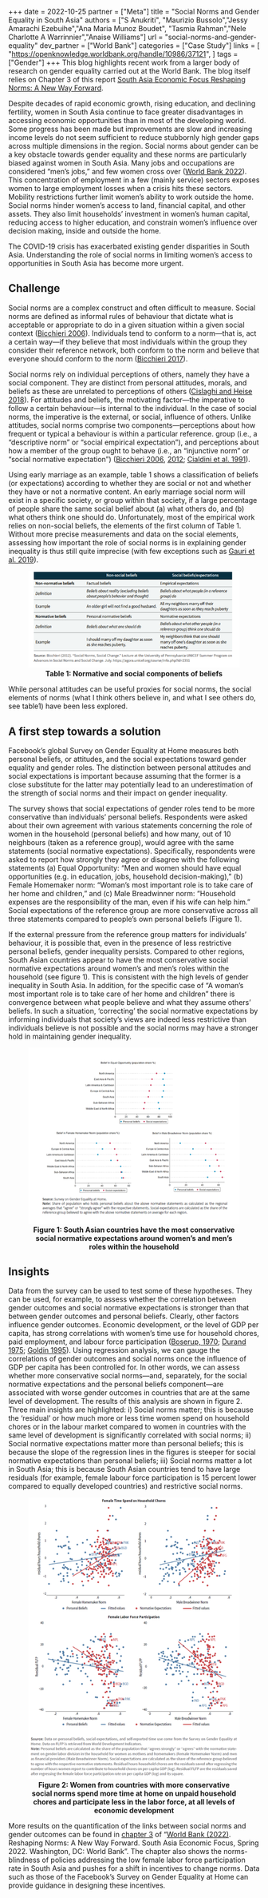 +++
date = 2022-10-25
partner = ["Meta"]
title = "Social Norms and Gender Equality in South Asia"
authors = ["S Anukriti", "Maurizio Bussolo","Jessy Amarachi Ezebuihe","Ana Maria Munoz Boudet", "Tasmia Rahman","Nele Charlotte A Warrinnier","Anaise Williams"]
url = "social-norms-and-gender-equality"
dev_partner = ["World Bank"]
categories = ["Case Study"]
links = [
    "https://openknowledge.worldbank.org/handle/10986/37121",
]
tags = ["Gender"]
+++
This blog highlights recent work from a larger body of research on gender equality carried out at the World Bank. The blog itself relies on Chapter 3 of this report [South Asia Economic Focus Reshaping Norms: A New Way Forward](https://openknowledge.worldbank.org/handle/10986/37121).

Despite decades of rapid economic growth, rising education, and declining fertility, women in South Asia continue to face greater disadvantages in accessing economic opportunities than in most of the developing world. Some progress has been made but improvements are slow and increasing income levels do not seem sufficient to reduce stubbornly high gender gaps across multiple dimensions in the region. Social norms about gender can be a key obstacle towards gender equality and these norms are particularly biased against women in South Asia. Many jobs and occupations are considered “men’s jobs,” and few women cross over ([World Bank 2022](https://openknowledge.worldbank.org/handle/10986/37121)). This concentration of employment in a few (mainly service) sectors exposes women to large employment losses when a crisis hits these sectors. Mobility restrictions further limit women’s ability to work outside the home. Social norms hinder women’s access to land, financial capital, and other assets. They also limit households’ investment in women’s human capital, reducing access to higher education, and constrain women’s influence over decision making, inside and outside the home.

The COVID-19 crisis has exacerbated existing gender disparities in South Asia.  Understanding the role of social norms in limiting women’s access to opportunities in South Asia has become more urgent.

## Challenge

Social norms are a complex construct and often difficult to measure. Social norms are defined as informal rules of behaviour that dictate what is acceptable or appropriate to do in a given situation within a given social context ([Bicchieri 2006](http://dx.doi.org/10.1017/CBO9780511616037)). Individuals tend to conform to a norm—that is, act a certain way—if they believe that most individuals within the group they consider their reference network, both conform to the norm and believe that everyone should conform to the norm ([Bicchieri 2017](http://dx.doi.org/10.1093/acprof:oso/9780190622046.001.0001)).

Social norms rely on individual perceptions of others, namely they have a social component. They are distinct from personal attitudes, morals, and beliefs as these are unrelated to perceptions of others ([Cislaghi and Heise 2018](http://dx.doi.org/10.1186/s12992-018-0398-x)). For attitudes and beliefs, the motivating factor—the imperative to follow a certain behaviour—is internal to the individual. In the case of social norms, the imperative is the external, or social, influence of others. Unlike attitudes, social norms comprise two components—perceptions about how frequent or typical a behaviour is within a particular reference. group (i.e., a “descriptive norm” or “social empirical expectation”), and perceptions about how a member of the group ought to behave (i.e., an “injunctive norm” or “social normative expectation”) ([Bicchieri 2006](http://dx.doi.org/10.1017/CBO9780511616037), [2012](https://agora.unicef.org/course/info.php?id=2351); [Cialdini et al. 1991](http://dx.doi.org/10.1016/S0065-2601(08)60330-5)).

Using early marriage as an example, table 1 shows a classification of beliefs (or expectations) according to whether they are social or not and whether they have or not a normative content. An early marriage social norm will exist in a specific society, or group within that society, if a large percentage of people share the same social belief about (a) what others do, and (b) what others think one should do. Unfortunately, most of the empirical work relies on non-social beliefs, the elements of the first column of Table 1. Without more precise measurements and data on the social elements, assessing how important the role of social norms is in explaining gender inequality is thus still quite imprecise (with few exceptions such as [Gauri et al. 2019](http://dx.doi.org/10.1596/1813-9450-8916)).

<figure align="center">
    <img src="/images/updates/social-norms-and-gender-equality/gender_south_asia_attitude_table.png" />
    <figcaption>
        <center><b>Table 1: Normative and social components of beliefs</b></center>
    </figcaption>
</figure>

While personal attitudes can be useful proxies for social norms, the social elements of norms (what I think others believe in, and what I see others do, see table1) have been less explored.

## A first step towards a solution

Facebook’s global Survey on Gender Equality at Home measures both personal beliefs, or attitudes, and the social expectations toward gender equality and gender roles. The distinction between personal attitudes and social expectations is important because assuming that the former is a close substitute for the latter may potentially lead to an underestimation of the strength of social norms and their impact on gender inequality.

The survey shows that social expectations of gender roles tend to be more conservative than individuals’ personal beliefs. Respondents were asked about their own agreement with various statements concerning the role of women in the household (personal beliefs) and how many, out of 10 neighbours (taken as a reference group), would agree with the same statements (social normative expectations). Specifically, respondents were asked to report how strongly they agree or disagree with the following statements (a) Equal Opportunity: “Men and women should have equal opportunities (e.g. in education, jobs, household decision-making),” (b) Female Homemaker norm: “Woman’s most important role is to take care of her home and children,” and (c) Male Breadwinner norm: “Household expenses are the responsibility of the man, even if his wife can help him.” Social expectations of the reference group are more conservative across all three statements compared to people’s own personal beliefs (Figure 1).

If the external pressure from the reference group matters for individuals’ behaviour, it is possible that, even in the presence of less restrictive personal beliefs, gender inequality persists. Compared to other regions, South Asian countries appear to have the most conservative social normative expectations around women’s and men’s roles within the household (see figure 1). This is consistent with the high levels of gender inequality in South Asia. In addition, for the specific case of “A woman’s most important role is to take care of her home and children” there is convergence between what people believe and what they assume others’ beliefs. In such a situation, ‘correcting’ the social normative expectations by informing individuals that society’s views are indeed less restrictive than individuals believe is not possible and the social norms may have a stronger hold in maintaining gender inequality.

<figure align="center">
    <img src="/images/updates/social-norms-and-gender-equality/gender_south_asia_norms_chart.png" />
    <figcaption>
        <center><b>Figure 1: South Asian countries have the most conservative social normative expectations around women’s and men’s roles within the household</b></center>
    </figcaption>
</figure>

## Insights

Data from the survey can be used to test some of these hypotheses. They can be used, for example, to assess whether the correlation between gender outcomes and social normative expectations is stronger than that between gender outcomes and personal beliefs. Clearly, other factors influence gender outcomes. Economic development, or the level of GDP per capita, has strong correlations with women’s time use for household chores, paid employment, and labour force participation ([Boserup, 1970](http://dx.doi.org/10.4324/9781315065892); [Durand 1975](https://press.princeton.edu/books/hardcover/9780691644639/the-labor-force-in-economic-development); [Goldin 1995](https://scholar.harvard.edu/goldin/publications/u-shaped-female-labor-force-function-economic-development-and-economic-history)). Using regression analysis, we can gauge the correlations of gender outcomes and social norms once the influence of GDP per capita has been controlled for. In other words, we can assess whether more conservative social norms—and, separately, for the social normative expectations and the personal beliefs component—are associated with worse gender outcomes in countries that are at the same level of development. The results of this analysis are shown in figure 2. Three main insights are highlighted: i) Social norms matter; this is because the ‘residual’ or how much more or less time women spend on household chores or in the labour market compared to women in countries with the same level of development is significantly correlated with social norms; ii) Social normative expectations matter more than personal beliefs; this is because the slope of the regression lines in the figures is steeper for social normative expectations than personal beliefs; iii) Social norms matter a lot in South Asia; this is because South Asian countries tend to have large residuals (for example, female labour force participation is 15 percent lower compared to equally developed countries) and restrictive social norms.

<figure align="center">
    <img src="/images/updates/social-norms-and-gender-equality/gender_south_asia_time_spent_chart.png" />
    <figcaption>
        <center><b>Figure 2: Women from countries with more conservative social norms spend more time at home on unpaid household chores and participate less in the labor force, at all levels of economic development</b></center>
    </figcaption>
</figure>

More results on the quantification of the links between social norms and gender outcomes can be found in [chapter 3](https://openknowledge.worldbank.org/bitstream/handle/10986/37121/9781464818578-CH3.pdf) of “[World Bank (2022)](https://openknowledge.worldbank.org/handle/10986/37121). Reshaping Norms: A New Way Forward. South Asia Economic Focus, Spring 2022. Washington, DC: World Bank”. The chapter also shows the norms-blindness of policies addressing the low female labor force participation rate in South Asia and pushes for a shift in incentives to change norms. Data such as those of the Facebook’s Survey on Gender Equality at Home can provide guidance in designing these incentives.

